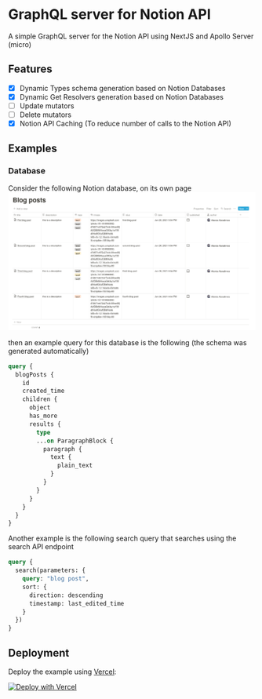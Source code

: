 GraphQL server for Notion API
=============================

A simple GraphQL server for the Notion API using NextJS and Apollo Server (micro)

## Features

- [x] Dynamic Types schema generation based on Notion Databases
- [x] Dynamic Get Resolvers generation based on Notion Databases
- [ ] Update mutators
- [ ] Delete mutators
- [x] Notion API Caching (To reduce number of calls to the Notion API)

## Examples

### Database

Consider the following Notion database, on its own page
![](./docs/img/notion-database-structure.png)

then an example query for this database is the following (the schema was generated automatically)
```graphql
query {
  blogPosts {
    id
    created_time
    children {
      object
      has_more
      results {
        type
        ...on ParagraphBlock {
          paragraph {
            text {
              plain_text
            }
          }
        }
      }
    }
  }
}
```
Another example is the following search query that searches using the search API endpoint
```graphql
query {
  search(parameters: {
    query: "blog post",
    sort: {
      direction: descending
      timestamp: last_edited_time
    }
  })
}
```

## Deployment

Deploy the example using [Vercel](https://vercel.com?utm_source=github):

[![Deploy with Vercel](https://vercel.com/button)](https://vercel.com/new/git/external?repository-url=https://github.com/karadalex/nextjs-notion-graphql)

